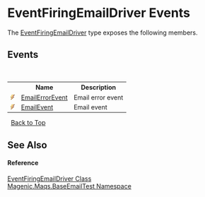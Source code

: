 # EventFiringEmailDriver Events
 

The <a href="#/MAQS_5/Email_AUTOGENERATED/EventFiringEmailDriver_Class">EventFiringEmailDriver</a> type exposes the following members.


## Events
&nbsp;<table><tr><th></th><th>Name</th><th>Description</th></tr><tr><td>![Public event](media/pubevent.gif "Public event")</td><td><a href="#/MAQS_5/Email_AUTOGENERATED/EventFiringEmailDriver-EmailErrorEvent_Event">EmailErrorEvent</a></td><td>
Email error event</td></tr><tr><td>![Public event](media/pubevent.gif "Public event")</td><td><a href="#/MAQS_5/Email_AUTOGENERATED/EventFiringEmailDriver-EmailEvent_Event">EmailEvent</a></td><td>
Email event</td></tr></table>&nbsp;
<a href="#eventfiringemaildriver-events">Back to Top</a>

## See Also


#### Reference
<a href="#/MAQS_5/Email_AUTOGENERATED/EventFiringEmailDriver_Class">EventFiringEmailDriver Class</a><br /><a href="#/MAQS_5/Email_AUTOGENERATED/Magenic-Maqs-BaseEmailTest_Namespace">Magenic.Maqs.BaseEmailTest Namespace</a><br />